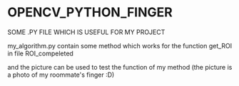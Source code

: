 # OPENCV_PYTHON_FINGER
SOME  .PY FILE WHICH IS USEFUL FOR MY PROJECT


my_algorithm.py contain some method which works for the function get_ROI in file ROI_compeleted
 
 
and the picture can be used to test the function of my method 
(the picture is a photo of my roommate's finger  :D)
